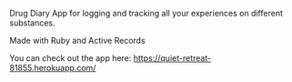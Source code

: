 Drug Diary App for logging and tracking all your experiences on different substances.

Made with Ruby and Active Records 


You can check out the app here:
https://quiet-retreat-81855.herokuapp.com/